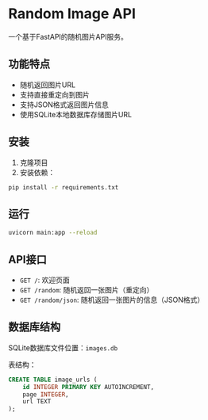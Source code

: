 # Random Image API

一个基于FastAPI的随机图片API服务。

## 功能特点

- 随机返回图片URL
- 支持直接重定向到图片
- 支持JSON格式返回图片信息
- 使用SQLite本地数据库存储图片URL

## 安装

1. 克隆项目
2. 安装依赖：

```bash
pip install -r requirements.txt
```

## 运行

```bash
uvicorn main:app --reload
```

## API接口

- `GET /`: 欢迎页面
- `GET /random`: 随机返回一张图片（重定向）
- `GET /random/json`: 随机返回一张图片的信息（JSON格式）

## 数据库结构

SQLite数据库文件位置：`images.db`

表结构：

```sql
CREATE TABLE image_urls (
    id INTEGER PRIMARY KEY AUTOINCREMENT,
    page INTEGER,
    url TEXT
);
``` 